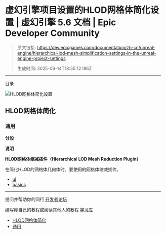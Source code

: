# 虚幻引擎项目设置的HLOD网格体简化设置 | 虚幻引擎 5.6 文档 | Epic Developer Community

> 原文链接: https://dev.epicgames.com/documentation/zh-cn/unreal-engine/hierarchical-lod-mesh-simplification-settings-in-the-unreal-engine-project-settings
> 
> 生成时间: 2025-06-14T18:55:12.186Z

---

目录

![HLOD网格体简化设置](https://dev.epicgames.com/community/api/documentation/image/93e94207-69fe-45df-b55b-415269dec1f1?resizing_type=fill&width=1920&height=335)

## HLOD网格体简化

### 通用

**分段**

**说明**

**HLOD网格体缩减插件（Hierarchical LOD Mesh Reduction Plugin）**

在简化HLOD的网格体几何体时，要使用的网格体缩减插件。

-   [ui](https://dev.epicgames.com/community/search?query=ui)
-   [basics](https://dev.epicgames.com/community/search?query=basics)

* * *

提问并帮助你的同行 [开发者论坛](https://forums.unrealengine.com/categories?tag=unreal-engine)

编写你自己的教程或阅读其他人的教程 [学习库](https://dev.epicgames.com/community/unreal-engine/learning)

-   [HLOD网格体简化](/documentation/zh-cn/unreal-engine/hierarchical-lod-mesh-simplification-settings-in-the-unreal-engine-project-settings#hlod%E7%BD%91%E6%A0%BC%E4%BD%93%E7%AE%80%E5%8C%96)
-   [通用](/documentation/zh-cn/unreal-engine/hierarchical-lod-mesh-simplification-settings-in-the-unreal-engine-project-settings#%E9%80%9A%E7%94%A8)